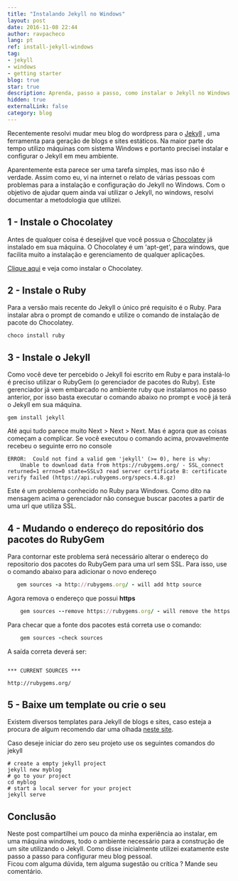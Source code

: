 ```yaml
---
title: "Instalando Jekyll no Windows"
layout: post
date: 2016-11-08 22:44
author: ravpacheco
lang: pt
ref: install-jekyll-windows
tag:
- jekyll
- windows
- getting starter
blog: true
star: true
description: Aprenda, passo a passo, como instalar o Jekyll no Windows.
hidden: true
externalLink: false
category: blog
---
```


[//]: # (entenda melhor porquê aqui)

Recentemente resolvi mudar meu blog do wordpress para o [Jekyll](https://jekyllrb.com/) , uma ferramenta para 
geração de blogs e sites estáticos. Na maior parte do tempo utilizo máquinas com sistema Windows e portanto precisei instalar e configurar 
o Jekyll em meu ambiente.    

Aparentemente esta parece ser uma tarefa simples, mas isso não é verdade. Assim como eu, vi na internet o 
relato de várias pessoas com problemas para a instalação e configuração do Jekyll no Windows. Com o objetivo de 
ajudar quem ainda vai utilizar o Jekyll, no windows, resolvi documentar a metodologia que utilizei.

## 1 - Instale o Chocolatey

Antes de qualquer coisa é desejável que você possua o [Chocolatey](https://chocolatey.org) já instalado em sua máquina. O Chocolatey é um 
'apt-get', para windows, que facilita muito a instalação e gerenciamento de qualquer aplicações.

[Clique aqui](https://chocolatey.org/install) e veja como instalar o Chocolatey. 

## 2 - Instale o Ruby

Para a versão mais recente do Jekyll o único pré requisito é o Ruby. Para instalar abra o prompt de comando e utilize 
o comando de instalação de pacote do Chocolatey.

```shell
choco install ruby
```

## 3 - Instale o Jekyll

Como você deve ter percebido o Jekyll foi escrito em Ruby e para instalá-lo é preciso utilizar o RubyGem (o gerenciador 
de pacotes do Ruby). Este gerenciador já vem embarcado no ambiente ruby que instalamos no passo anterior, por isso basta 
executar o comando abaixo no prompt e você já terá o Jekyll em sua máquina. 

```shell
gem install jekyll
```

Até aqui tudo parece muito Next > Next > Next. Mas é agora que as coisas começam a complicar.
Se você executou o comando acima, provavelmente recebeu o seguinte erro no console

```shell
ERROR:  Could not find a valid gem 'jekyll' (>= 0), here is why:
    Unable to download data from https://rubygems.org/ - SSL_connect returned=1 errno=0 state=SSLv3 read server certificate B: certificate verify failed (https://api.rubygems.org/specs.4.8.gz) 
```

Este é um problema conhecido no Ruby para Windows. Como dito na mensagem acima o gerenciador não consegue buscar 
pacotes a partir de uma url que utiliza SSL.

## 4 - Mudando o endereço do repositório dos pacotes do RubyGem

Para contornar este problema será necessário alterar o endereço do repositorio dos pacotes do RubyGem para 
uma url sem SSL. Para isso, use o comando abaixo para adicionar o novo endereço

 ```ruby
    gem sources -a http://rubygems.org/ - will add http source
 ```

Agora remova o endereço que possui **https**

```ruby
    gem sources --remove https://rubygems.org/ - will remove the https source
```

Para checar que a fonte dos pacotes está correta use o comando:

```ruby
    gem sources -check sources
```

A saída correta deverá ser:

```shell

*** CURRENT SOURCES ***

http://rubygems.org/

```

## 5 - Baixe um template ou crie o seu

Existem diversos templates para Jekyll de blogs e sites, caso esteja a procura de algum recomendo dar uma olhada 
[neste site](http://jekyllthemes.org/).   

Caso deseje iniciar do zero seu projeto use os seguintes comandos do jekyll

```shell
# create a empty jekyll project
jekyll new myblog
# go to your project
cd myblog
# start a local server for your project
jekyll serve
``` 

## Conclusão

Neste post compartilhei um pouco da minha experiência ao instalar, em uma máquina windows, todo o ambiente necessário 
para a construção de um site utilizando o Jekyll. Como disse inicialmente utilizei exatamente este passo a passo para 
configurar meu blog pessoal.  
Ficou com alguma dúvida, tem alguma sugestão ou crítica ? Mande seu comentário.        

 

